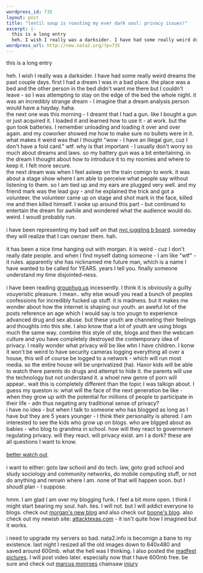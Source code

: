 ```yaml
--- 
wordpress_id: 735
layout: post
title: "lentil soup is roasting my ever dark soul: privacy issues!"
excerpt: |-
  this is a long entry
  heh. I wish I really was a darksider. I have had some really weird dreams the past couple days. first I had a dream I was in a bad place. the place was a bed and the other person in the bed didn't want me there but I couldn't leave - so I was attempting to stay on the edge of the bed the whole night. it was an incredibly strange dream - I imagine that a dream ana...
wordpress_url: http://new.nata2.org/?p=735
---
```

this is a long entry<br/><br/>
heh. I wish I really was a darksider. I have had some really weird dreams the past couple days. first I had a dream I was in a bad place. the place was a bed and the other person in the bed didn't want me there but I couldn't leave - so I was attempting to stay on the edge of the bed the whole night. it was an incredibly strange dream - I imagine that a dream analysis person would have a hayday. haha. <br/>the next one was this morning - I dreamt that I had a gun. like I bought a gun or just acquired it. I loaded it and learned how to use it - at work. but the gun took batteries. I remember unloading and loading it over and over again. and my coworker showed me how to make sure no bullets were in it. what makes it weird was that I thought "wow - I have an illegal gun, cuz I don't have a foid card." wtf. why is that important - I usually don't worry so much about dreams and laws. so my battery gun was a bit entertaining. in the dream I thought about how to introduce it to my roomies and where to keep it. I felt more secure. <br/>the next dream was when I feel asleep on the train comign to work. it was about a stage show where I am able to perceive what people say without listening to them. so I am tied up and my ears are plugged very well. and my friend mark was the lead guy - and he explained the trick and got a volunteer. the volunteer came up on stage and shot mark in the face, killed me and then killed himself. I woke up around this part - but continued to entertain the dream for awhile and wondered what the audience would do. weird. I woudl probably run.<br/><br/>i have been representing my bad self on that <a href="http://pub72.ezboard.com/fnycjugglingfrm4.showMessageRange?topicID=384.topic&start=21&stop=25">nyc juggling b board</a>. someday they will realize that I can ownzer them. hah. <br/><br/>it has been a nice time hanging out with morgan. it is weird - cuz I don't really date people. and when I find myself dating someone - I am like "wtf" - it rules. apparently she has nicknamed me future man, which is a name I have wanted to be called for YEARS. years I tell you. finally someone understand my time disjointed-ness. <br/><br/>i have been reading <a href="http://grouphug.us">grouphug.us</a> incessently. I think it is obviously a guilty vouyeristic pleasure. I mean.. why else woudl you read a bunch of peoples confessions for incredibly fucked up stuff. it is madness. but it makes me wonder about how the internet is shaping our youth. an aweful lot of the posts reference an age which I would say is too yougn to experience advanced drug and sex abuse. but these youth are channeling their feelings and thoughts into this site. I also know that a lot of youth are using blogs much the same way. combine this style of site, blogs and then the webcam culture and you have completely destroyed the contemporary idea of privacy. I really wonder what privacy will be like whn I have children. I konw it won't be weird to have security cameras logging everything all over a house, this will of course be logged to a network - which will run most media. so the entire house will be unprivatized (ha). Haxor kids will be able to watch there parents do drugs and attempt to hide it. the parents will use the technology but not understand it. a whoel new genre of porn will appear.. wait this is completely different than the topic I was talkign about. I guess my queston is: what will the face of the next generation be like - when they grow up with the potential for millions of people to participate in their life - adn thus negating any traditional sense of privacy? <br/>i have no idea - but when I talk to someone who has blogged as long as I have but they are 5 years younger - I think their personality is altered. I am interested to see the kids who grow up on blogs. who are blgged about as babies - who blog to grandma in school. how will they react to government regulating privacy. will they react. will privacy exist. am I a dork? these are all questions I want to know.
<br/><br/>
<a href="http://www.nata2.info/pictures/misc/phone_camera/photolog/1075081908-t610%283%29.jpg">better watch out</a>. <br/><br/>i want to either: goto law school and do tech. law, goto grad school and study sociology and community networks, do mobile computing stuff, or not do anything and remain where I am. none of that will happen soon. but I shoudl plan - I suppose.<br/><br/>hmm. I am glad I am over my blogging funk. I feel a bit more open. I think I might start bearing my soul. hah. lies. I will not. but I will addict everyone to blogs. check out <a href="http://morgan.attacktexas.com">morgan's new blog</a> and also check out <a href="http://virtualdarts.typepad.com/virtual_darts/">boone's blog</a>. also check out my newish site: <a href="http://www.attacktexas.com">attacktexas.com</a> - it isn't quite how I imagined but it works. <br/><br/>i need to upgrade my servers so bad. nata2.info is becomign a bane to my existence. last night I resized all the old images down to 640x480 and saved around 600mb. what the hell was I thinking. I also posted the <a href="http://nata2.info/?path=pictures%2Fjuggling%2Ffestivals%2Fmadfest_04">madfest pictures</a>. I will post video later. especially now that I have 600mb free. be sure and check out <a href="http://marcusmonroe.com/">marcus monroes</a> chainsaw <a href="http://nata2.info/pictures/juggling/festivals/madfest_04/madfest04%20006.jpg">injury</a>
